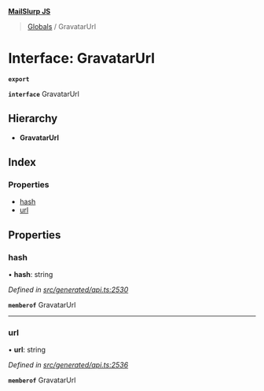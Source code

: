 **[MailSlurp JS](../README.md)**

> [Globals](../README.md) / GravatarUrl

# Interface: GravatarUrl

**`export`** 

**`interface`** GravatarUrl

## Hierarchy

* **GravatarUrl**

## Index

### Properties

* [hash](gravatarurl.md#hash)
* [url](gravatarurl.md#url)

## Properties

### hash

•  **hash**: string

*Defined in [src/generated/api.ts:2530](https://github.com/mailslurp/mailslurp-client/blob/ad6aa3d/src/generated/api.ts#L2530)*

**`memberof`** GravatarUrl

___

### url

•  **url**: string

*Defined in [src/generated/api.ts:2536](https://github.com/mailslurp/mailslurp-client/blob/ad6aa3d/src/generated/api.ts#L2536)*

**`memberof`** GravatarUrl
